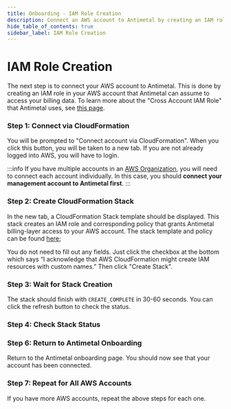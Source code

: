 ```yaml
---
title: Onboarding - IAM Role Creation
description: Connect an AWS account to Antimetal by creating an IAM role.
hide_table_of_contents: true
sidebar_label: IAM Role Creation
---
```


# IAM Role Creation

The next step is to connect your AWS account to Antimetal. This is done by creating an IAM role in your AWS account that Antimetal can assume to access your billing data. To learn more about the "Cross Account IAM Role" that Antimetal uses, see [this page](security/iam_roles_explained).

### Step 1: Connect via CloudFormation

You will be prompted to "Connect account via CloudFormation". When you click this button, you will be taken to a new tab. If you are not already logged into AWS, you will have to login.

:::info
If you have multiple accounts in an [AWS Organization](https://aws.amazon.com/organizations/), you will need to connect each account individually. In this case, you should **connect your management account to Antimetal first**.
:::

### Step 2: Create CloudFormation Stack

In the new tab, a CloudFormation Stack template should be displayed. This stack creates an IAM role and corresponding policy that grants Antimetal billing-layer access to your AWS account. The stack template and policy can be found [here](https://static.antimetal.com/cloudformation/groups_role_setup.json);

You do not need to fill out any fields. Just click the checkbox at the bottom which says “I acknowledge that AWS CloudFormation might create IAM resources with custom names.” Then click "Create Stack".

### Step 3: Wait for Stack Creation

The stack should finish with `CREATE_COMPLETE` in 30-60 seconds. You can click the refresh button to check the status.

### Step 4: Check Stack Status

### Step 6: Return to Antimetal Onboarding

Return to the Antimetal onboarding page. You should now see that your account has been connected.

### Step 7: Repeat for All AWS Accounts

If you have more AWS accounts, repeat the above steps for each one.

<!-- To connect your AWS account, Antimetal uses a “Cross Account IAM Role”. This is AWS’ preferred method for cross-account interactions, providing a secure and reliable connection.

Cross-account IAM roles allow customers to securely grant access to AWS resources in their account to a third party, like Antimetal while retaining the ability to control and audit who is accessing your AWS account. Cross-account roles reduce the amount of sensitive information APN Partners need to store for their customers so that they can focus on their product instead of managing keys.

The creation of an IAM role means that Antimetal will never require sensitive access credentials, account logins, passwords, or other information.

 -->
